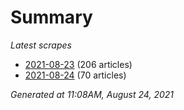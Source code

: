 # Summary
*Latest scrapes*
* [2021-08-23](https://github.com/nuuuwan/news_lk/blob/data/news_lk.2021-08-23.json) (206 articles)
* [2021-08-24](https://github.com/nuuuwan/news_lk/blob/data/news_lk.2021-08-24.json) (70 articles)

*Generated at 11:08AM, August 24, 2021*